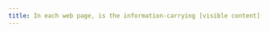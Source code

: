 ```yaml
---
title: In each web page, is the information-carrying [visible content](#contenu-visible) still present when the [style sheets](#style-sheet) are deactivated?
---
```

